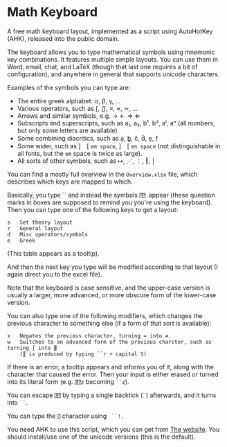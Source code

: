 # Math Keyboard
A free math keyboard layout, implemented as a script using AutoHotKey (AHK), released into the public domain.

The keyboard allows you to type mathematical symbols using mnemonic key combinations. It features multiple simple layouts. You can use them in Word, email, chat, and LaTeX (though that last one requires a bit of configuration), and anywhere in general that supports unicode characters. 

Examples of the symbols you can type are: 
* The entire greek alphabet: α, β, γ, ...
* Various operators, such as ∫, ∬, ≡, ≈, ≃, ...
* Arrows and similar symbols, e.g. → ← ⇒ ⇐
* Subscripts and superscripts, such as a₁, a₂, b¹, b³, aⁱ, aⁿ (all numbers, but only some letters are available)
* Some combining diacritics, such as a̱, b̳, č, d̆, ẹ, f̤
* Some wider, such as ] [ `em space`, ] [ `en space` (not distinguishable in all fonts, but the `em` space is twice as large).
* All sorts of other symbols, such as ↦, ⋰, ⋮, ‖, │

You can find a mostly full overview in the `Overview.xlsx` file, which describes which keys are mapped to which. 

Basically, you type `` and instead the symbols `⍰⍰ `appear (these question marks in boxes are supposed to remind you you're using the keyboard). Then you can type one of the following keys to get a layout:

	s	Set theory layout
	r	General layout
	d	Misc operators/symbols
	e	Greek
	
(This table appears as a tooltip).

And then the next key you type will be modified according to that layout (I again direct you to the excel file). 

Note that the keyboard is case sensitive, and the upper-case version is usually a larger, more advanced, or more obscure form of the lower-case version.

You can also type one of the following modifiers, which changes the previous character to something else (if a form of that sort is available):
	
	x	Negates the previous character, turning = into ≠.
	w	Switches to an advanced form of the previous charcter, such as turning ∫ into ∭ 
		(∬ is produced by typing ``r + capital S)

If there is an error, a tooltip appears and informs you of it, along with the character that caused the error. Then your input is either erased or turned into its literal form (e.g. `⍰⍰z` becoming ` ``z `).

You can escape `⍰⍰` by typing a single backtick (`` ` ``) afterwards, and it turns into ` `` `.

You can type the `⍰` character using ` ``!.`

You need AHK to use this script, which you can get from [The website](http://ahkscript.org/). You should install/use one of the unicode versions (this is the default).